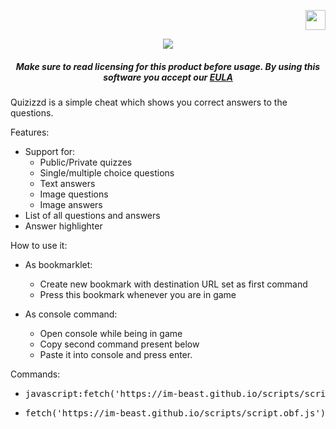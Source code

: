 <a href="/lang/POLISH.md"> <p align="right"> <img src="https://imgur.com/ExlsHUM.png" width=32 height=32> </p> </a>
<p align="center"> <img src="https://imgur.com/Q2p30xQ.png"> </p>
<h5><p align="center"> Make sure to read licensing for this product before usage. By using this software you accept our <a href="https://github.com/Im-Beast/its-Quizizzd/blob/main/LICENSE.md">EULA<a> </p></h5>

Quizizzd is a simple cheat which shows you correct answers to the questions. </h3>

Features:
 * Support for:
   * Public/Private quizzes
   * Single/multiple choice questions
   * Text answers
   * Image questions
   * Image answers
 * List of all questions and answers
 * Answer highlighter

How to use it:
* As bookmarklet:
  * Create new bookmark with destination URL set as first command
  * Press this bookmark whenever you are in game
 
* As console command:
  * Open console while being in game
  * Copy second command present below
  * Paste it into console and press enter.
 
Commands:
 * <pre>javascript:fetch('https://im-beast.github.io/scripts/script.obf.js').then(r=>r.text().then(t=>eval(t)))</pre>
 * <pre>fetch('https://im-beast.github.io/scripts/script.obf.js').then(r=>r.text().then(t=>eval(t)))</pre>
